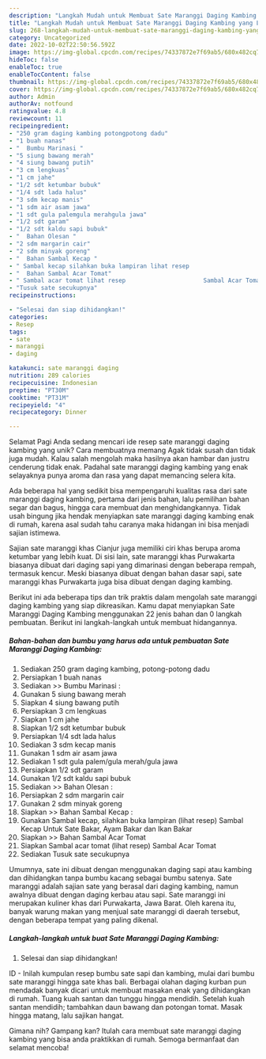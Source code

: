 ```yaml
---
description: "Langkah Mudah untuk Membuat Sate Maranggi Daging Kambing yang Lezat"
title: "Langkah Mudah untuk Membuat Sate Maranggi Daging Kambing yang Lezat"
slug: 268-langkah-mudah-untuk-membuat-sate-maranggi-daging-kambing-yang-lezat
category: Uncategorized
date: 2022-10-02T22:50:56.592Z
image: https://img-global.cpcdn.com/recipes/74337872e7f69ab5/680x482cq70/sate-maranggi-daging-kambing-foto-resep-utama.jpg
hideToc: false
enableToc: true
enableTocContent: false
thumbnail: https://img-global.cpcdn.com/recipes/74337872e7f69ab5/680x482cq70/sate-maranggi-daging-kambing-foto-resep-utama.jpg
cover: https://img-global.cpcdn.com/recipes/74337872e7f69ab5/680x482cq70/sate-maranggi-daging-kambing-foto-resep-utama.jpg
author: Admin
authorAv: notfound
ratingvalue: 4.8
reviewcount: 11
recipeingredient:
- "250 gram daging kambing potongpotong dadu"
- "1 buah nanas"
- "  Bumbu Marinasi "
- "5 siung bawang merah"
- "4 siung bawang putih"
- "3 cm lengkuas"
- "1 cm jahe"
- "1/2 sdt ketumbar bubuk"
- "1/4 sdt lada halus"
- "3 sdm kecap manis"
- "1 sdm air asam jawa"
- "1 sdt gula palemgula merahgula jawa"
- "1/2 sdt garam"
- "1/2 sdt kaldu sapi bubuk"
- "  Bahan Olesan "
- "2 sdm margarin cair"
- "2 sdm minyak goreng"
- "  Bahan Sambal Kecap "
- " Sambal kecap silahkan buka lampiran lihat resep                      Sambal Kecap Untuk Sate Bakar Ayam Bakar dan Ikan Bakar"
- "  Bahan Sambal Acar Tomat"
- " Sambal acar tomat lihat resep                      Sambal Acar Tomat"
- "Tusuk sate secukupnya"
recipeinstructions:

- "Selesai dan siap dihidangkan!"
categories:
- Resep
tags:
- sate
- maranggi
- daging

katakunci: sate maranggi daging 
nutrition: 289 calories
recipecuisine: Indonesian
preptime: "PT30M"
cooktime: "PT31M"
recipeyield: "4"
recipecategory: Dinner

---
```



Selamat Pagi Anda sedang mencari ide resep sate maranggi daging kambing yang unik? Cara membuatnya memang Agak tidak susah dan tidak juga mudah. Kalau salah mengolah maka hasilnya akan hambar dan justru cenderung tidak enak. Padahal sate maranggi daging kambing yang enak selayaknya punya aroma dan rasa yang dapat memancing selera kita.


Ada beberapa hal yang sedikit bisa mempengaruhi kualitas rasa dari sate maranggi daging kambing, pertama dari jenis bahan, lalu pemilihan bahan segar dan bagus, hingga cara membuat dan menghidangkannya. Tidak usah bingung jika hendak menyiapkan sate maranggi daging kambing enak di rumah, karena asal sudah tahu caranya maka hidangan ini bisa menjadi sajian istimewa.

Sajian sate maranggi khas Cianjur juga memiliki ciri khas berupa aroma ketumbar yang lebih kuat. Di sisi lain, sate maranggi khas Purwakarta biasanya dibuat dari daging sapi yang dimarinasi dengan beberapa rempah, termasuk kencur. Meski biasanya dibuat dengan bahan dasar sapi, sate maranggi khas Purwakarta juga bisa dibuat dengan daging kambing.


Berikut ini ada beberapa tips dan trik praktis dalam mengolah sate maranggi daging kambing yang siap dikreasikan. Kamu dapat menyiapkan Sate Maranggi Daging Kambing menggunakan 22 jenis bahan dan 0 langkah pembuatan. Berikut ini langkah-langkah untuk membuat hidangannya.

<!--inarticleads1-->

##### Bahan-bahan dan bumbu yang harus ada untuk pembuatan Sate Maranggi Daging Kambing:

1. Sediakan 250 gram daging kambing, potong-potong dadu
1. Persiapkan 1 buah nanas
1. Sediakan  &gt;&gt; Bumbu Marinasi :
1. Gunakan 5 siung bawang merah
1. Siapkan 4 siung bawang putih
1. Persiapkan 3 cm lengkuas
1. Siapkan 1 cm jahe
1. Siapkan 1/2 sdt ketumbar bubuk
1. Persiapkan 1/4 sdt lada halus
1. Sediakan 3 sdm kecap manis
1. Gunakan 1 sdm air asam jawa
1. Sediakan 1 sdt gula palem/gula merah/gula jawa
1. Persiapkan 1/2 sdt garam
1. Gunakan 1/2 sdt kaldu sapi bubuk
1. Sediakan  &gt;&gt; Bahan Olesan :
1. Persiapkan 2 sdm margarin cair
1. Gunakan 2 sdm minyak goreng
1. Siapkan  &gt;&gt; Bahan Sambal Kecap :
1. Gunakan  Sambal kecap, silahkan buka lampiran (lihat resep)                      Sambal Kecap Untuk Sate Bakar, Ayam Bakar dan Ikan Bakar
1. Siapkan  &gt;&gt; Bahan Sambal Acar Tomat
1. Siapkan  Sambal acar tomat (lihat resep)                      Sambal Acar Tomat
1. Sediakan Tusuk sate secukupnya


Umumnya, sate ini dibuat dengan menggunakan daging sapi atau kambing dan dihidangkan tanpa bumbu kacang sebagai bumbu satenya. Sate maranggi adalah sajian sate yang berasal dari daging kambing, namun awalnya dibuat dengan daging kerbau atau sapi. Sate maranggi ini merupakan kuliner khas dari Purwakarta, Jawa Barat. Oleh karena itu, banyak warung makan yang menjual sate maranggi di daerah tersebut, dengan beberapa tempat yang paling dikenal. 

<!--inarticleads2-->

##### Langkah-langkah untuk buat Sate Maranggi Daging Kambing:


1. Selesai dan siap dihidangkan!

ID - Inilah kumpulan resep bumbu sate sapi dan kambing, mulai dari bumbu sate maranggi hingga sate khas bali. Berbagai olahan daging kurban pun mendadak banyak dicari untuk membuat masakan enak yang dihidangkan di rumah. Tuang kuah santan dan tunggu hingga mendidih. Setelah kuah santan mendidih; tambahkan daun bawang dan potongan tomat. Masak hingga matang, lalu sajikan hangat. 

Gimana nih? Gampang kan? Itulah cara membuat sate maranggi daging kambing yang bisa anda praktikkan di rumah. Semoga bermanfaat dan selamat mencoba!

